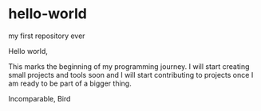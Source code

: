 # hello-world
my first repository ever



Hello world,

This marks the beginning of my programming journey. I will start creating small projects and tools soon and I will start contributing to projects once I am ready to be part of a bigger thing.

Incomparable,
Bird



